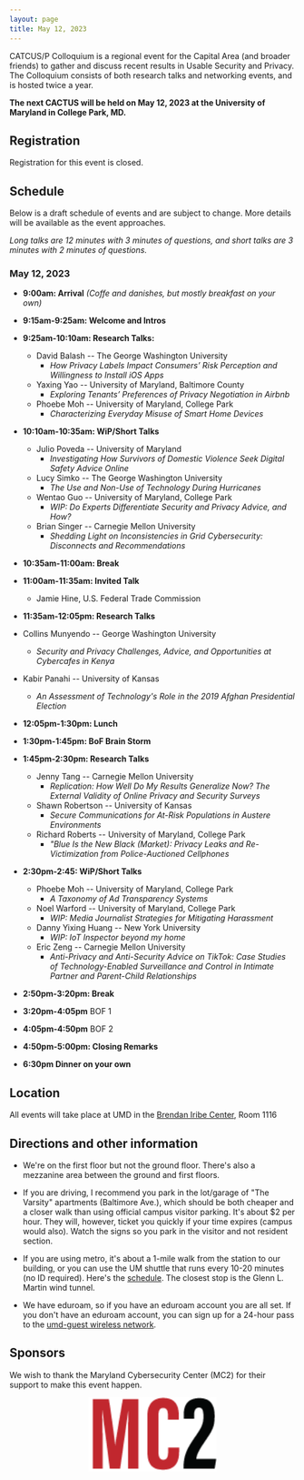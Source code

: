 ```yaml
---
layout: page
title: May 12, 2023
---
```


CATCUS/P Colloquium is a regional event for the Capital Area (and broader friends) to gather and discuss recent results in Usable Security and Privacy. The Colloquium consists of both research talks and networking events, and is hosted twice a year.

**The next CACTUS will be held on May 12, 2023 at the University of Maryland in College Park, MD.**

## Registration

Registration for this event is closed.



## Schedule

Below is a draft schedule of events and are subject to change. More details will be available as the event approaches.

*Long talks are 12 minutes with 3 minutes of questions, and short talks are 3 minutes with 2 minutes of questions.*

### May 12, 2023

* **9:00am: Arrival** *(Coffe and danishes, but mostly breakfast on your own)*

* **9:15am-9:25am: Welcome and Intros**

* **9:25am-10:10am: Research Talks:**
  * David Balash -- The George Washington University
    * *How Privacy Labels Impact Consumers’ Risk Perception and Willingness to Install iOS Apps*
  * Yaxing  Yao -- University of Maryland, Baltimore County
    * *Exploring Tenants’ Preferences of Privacy Negotiation in Airbnb*
  * Phoebe Moh -- University of Maryland, College Park
    * *Characterizing Everyday Misuse of Smart Home Devices*  

* **10:10am-10:35am: WiP/Short Talks**
  * Julio Poveda -- University of Maryland
    * *Investigating How Survivors of Domestic Violence Seek Digital Safety Advice Online*
  * Lucy Simko -- The George Washington University
    * *The Use and Non-Use of Technology During Hurricanes*
  * Wentao Guo -- University of Maryland, College Park
    * *WIP: Do Experts Differentiate Security and Privacy Advice, and How?*
  * Brian Singer -- Carnegie Mellon University
    * *Shedding Light on Inconsistencies in Grid Cybersecurity: Disconnects and Recommendations*
  
* **10:35am-11:00am: Break**

* **11:00am-11:35am: Invited Talk**
  * Jamie Hine, U.S. Federal Trade Commission

* **11:35am-12:05pm: Research Talks**
 * Collins Munyendo -- George Washington University
    * *Security and Privacy Challenges, Advice, and Opportunities at Cybercafes in Kenya*
 * Kabir Panahi -- University of Kansas
    * *An Assessment of Technology's Role in the 2019 Afghan Presidential Election*

* **12:05pm-1:30pm: Lunch**

* **1:30pm-1:45pm: BoF Brain Storm**

* **1:45pm-2:30pm: Research Talks**
  * Jenny Tang -- Carnegie Mellon University
    * *Replication: How Well Do My Results Generalize Now? The External Validity of Online Privacy and Security Surveys*
  * Shawn Robertson -- University of Kansas
    * *Secure Communications for At-Risk Populations in Austere Environments*
  * Richard Roberts -- University of Maryland, College Park
    * *"Blue Is the New Black (Market): Privacy Leaks and Re-Victimization from Police-Auctioned Cellphones*

* **2:30pm-2:45: WiP/Short Talks**
  * Phoebe Moh -- University of Maryland, College Park
    * *A Taxonomy of Ad Transparency Systems*
  * Noel Warford -- University of Maryland, College Park
    * *WIP: Media Journalist Strategies for Mitigating Harassment*
  * Danny Yixing Huang -- New York University
    * *WIP: IoT Inspector beyond my home*
  * Eric Zeng -- Carnegie Mellon University
    * *Anti-Privacy and Anti-Security Advice on TikTok: Case Studies of Technology-Enabled Surveillance and Control in Intimate Partner and Parent-Child Relationships*

* **2:50pm-3:20pm: Break**

* **3:20pm-4:05pm** BOF 1

* **4:05pm-4:50pm** BOF 2

* **4:50pm-5:00pm: Closing Remarks**

* **6:30pm Dinner on your own**

## Location

All events will take place at UMD in the [Brendan Iribe Center](https://www.google.com/maps/place/Brendan+Iribe+Center+for+Computer+Science+and+Engineering/@38.9890994,-76.9387086,17z/data=!4m12!1m6!3m5!1s0x89b7c7e9e636ed11:0x9aaf14503032f4a!2sBrendan+Iribe+Center+for+Computer+Science+and+Engineering!8m2!3d38.9890953!4d-76.9365146!3m4!1s0x89b7c7e9e636ed11:0x9aaf14503032f4a!8m2!3d38.9890953!4d-76.9365146), Room 1116


## Directions and other information

  * We're on the first floor but not the ground floor. There's also a mezzanine area between the ground and first floors.

  * If you are driving, I recommend you park in the lot/garage of "The Varsity" apartments (Baltimore Ave.), which should be both cheaper and a closer walk than using official campus visitor parking. It's about $2 per hour. They will, however, ticket you quickly if your time expires (campus would also). Watch the signs so you park in the visitor and not resident section. 

  * If you are using metro, it's about a 1-mile walk from the station to our building, or you can use the UM shuttle that runs every 10-20 minutes (no ID required). Here's the [schedule](https://transportation.umd.edu/shuttle-um/104/801). The closest stop is the Glenn L. Martin wind tunnel.

  * We have eduroam, so if you have an eduroam account you are all set. If you don't have an eduroam account, you can sign up for a 24-hour pass to the [umd-guest wireless network](https://itsupport.umd.edu/itsupport?id=kb_article_view&article=KB0012824&sys_kb_id=f098e4dadb533c104cd4f36f29961949&spa=1).


## Sponsors

We wish to thank the Maryland Cybersecurity Center (MC2) for their support to make this event happen.

<center>
<img class="sonsor-img" src="images/mc2.png" width="45%">
</center>
